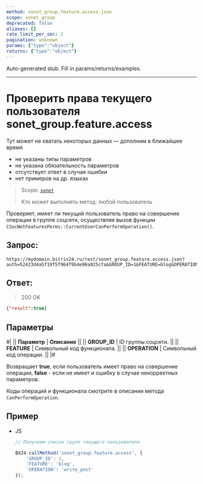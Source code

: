 ```yaml
---
method: sonet_group.feature.access.json
scope: sonet_group
deprecated: false
aliases: []
rate_limit_per_sec: 2
pagination: unknown
params: {"type":"object"}
returns: {"type":"object"}
---
```


Auto-generated stub. Fill in params/returns/examples.

---

# Проверить права текущего пользователя sonet_group.feature.access



Тут может не хватать некоторых данных — дополним в ближайшее время







- не указаны типы параметров
- не указана обязательность параметров
- отсутствует ответ в случае ошибки
- нет примеров на др. языках





> Scope: [`sonet`](../scopes/permissions.md)
>
> Кто может выполнять метод: любой пользователь

Проверяет, имеет ли текущий пользователь право на совершение операции в группе соцсети, осуществляя вызов функции `CSocNetFeaturesPerms::CurrentUserCanPerformOperation()`.

## Запрос:

```http
https://mydomain.bitrix24.ru/rest/sonet_group.feature.access.json?auth=52423d4a5f19f5f964f9b4e96a925cfa&GROUP_ID=1&FEATURE=blog&OPERATION=write_post
```

## Ответ:

>200 OK

```json
{"result":true}
```

## Параметры

#|
|| **Параметр** | **Описание** ||
|| **GROUP_ID** | ID группы соцсети. ||
|| **FEATURE** | Символьный код функционала. ||
|| **OPERATION** | Символьный код операции. ||
|#



Возвращает **true**, если пользователь имеет право на совершение операции, **false** - если не имеет и ошибку в случае некорректных параметров.



Коды операций и функционала смотрите в описании метода `CanPerformOperation`.



## Пример



- JS

    ```js
    // Получаем список групп текущего пользователя

    BX24.callMethod('sonet_group.feature.access', {
        'GROUP_ID': 1,
        'FEATURE': 'blog',
        'OPERATION': 'write_post'
    });
    ```





